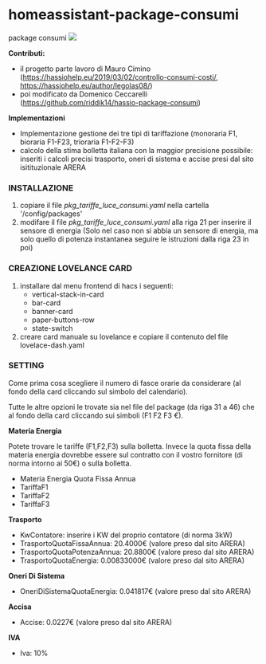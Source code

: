 # homeassistant-package-consumi

package consumi
<img src="https://github.com/robertopiumatti/hassio-package-consumi/blob/main/consumi-gif.gif">

**Contributi:**
- il progetto parte lavoro di Mauro Cimino (https://hassiohelp.eu/2019/03/02/controllo-consumi-costi/, https://hassiohelp.eu/author/legolas08/)
- poi modificato da Domenico Ceccarelli (https://github.com/riddik14/hassio-package-consumi)

**Implementazioni**
- Implementazione gestione dei tre tipi di tariffazione (monoraria F1, bioraria F1-F23, trioraria F1-F2-F3)
- calcolo della stima bolletta italiana con la maggior precisione possibile: inseriti i calcoli precisi trasporto, oneri di sistema e accise presi dal sito isitituzionale ARERA

### INSTALLAZIONE
1. copiare il file *pkg_tariffe_luce_consumi.yaml* nella cartella '/config/packages'
2. modifare il file *pkg_tariffe_luce_consumi.yaml*  alla riga 21 per inserire il sensore di energia
(Solo nel caso non si abbia un sensore di energia, ma solo quello di potenza instantanea seguire le istruzioni dalla riga 23 in poi)

### CREAZIONE LOVELANCE CARD
1. installare dal menu frontend di hacs i seguenti:
	- vertical-stack-in-card
    - bar-card
	- banner-card
	- paper-buttons-row
	- state-switch
2. creare card manuale su lovelance e copiare il contenuto del file lovelace-dash.yaml

### SETTING
Come prima cosa scegliere il numero di fasce orarie da considerare (al fondo della card cliccando sul simbolo del calendario).

Tutte le altre opzioni le trovate sia nel file del package (da riga 31 a 46) che al fondo della card cliccando sui simboli (F1 F2 F3 €).

**Materia Energia**

Potete trovare le tariffe (F1,F2,F3) sulla bolletta. 
Invece la quota fissa della materia energia dovrebbe essere sul contratto con il vostro fornitore (di norma intorno ai 50€) o sulla bolletta.
 - Materia Energia Quota Fissa Annua 
 - TariffaF1
 - TariffaF2
 - TariffaF3

**Trasporto**

- KwContatore: inserire i KW del proprio contatore (di norma 3kW)
- TrasportoQuotaFissaAnnua: 20.4000€ (valore preso dal sito ARERA)
- TrasportoQuotaPotenzaAnnua: 20.8800€ (valore preso dal sito ARERA)
- TrasportoQuotaEnergia: 0.00833000€ (valore preso dal sito ARERA)

**Oneri Di Sistema**

- OneriDiSistemaQuotaEnergia:  0.041817€ (valore preso dal sito ARERA)

**Accisa**

- Accise: 0.0227€ (valore preso dal sito ARERA)

**IVA**

- Iva: 10%






